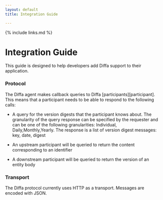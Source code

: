 ```yaml
---
layout: default
title: Integration Guide

---
```


{% include links.md %}

# Integration Guide

This guide is designed to help developers add Diffa support to their application.

### Protocol

The Diffa agent makes callback queries to Diffa [participants][participant]. This means that a participant needs to be able to respond to the following calls:

* A query for the version digests that the participant knows about. The granularity of the query response can be specified by the requester and can be one of the following granularities: Individual, Daily,Monthly,Yearly. The response is a list of version digest messages: key, date, digest

* An upstream participant will be queried to return the content corresponding to an identifier
* A downstream participant will be queried to return the version of an entity body

### Transport

The Diffa protocol currently uses HTTP as a transport. Messages are encoded with JSON. 
